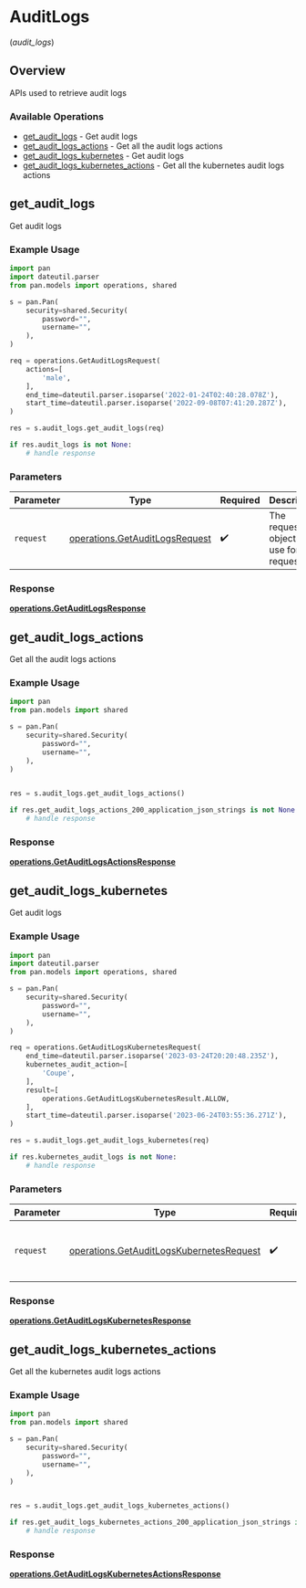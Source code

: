 # AuditLogs
(*audit_logs*)

## Overview

APIs used to retrieve  audit logs

### Available Operations

* [get_audit_logs](#get_audit_logs) - Get audit logs
* [get_audit_logs_actions](#get_audit_logs_actions) - Get all the audit logs actions
* [get_audit_logs_kubernetes](#get_audit_logs_kubernetes) - Get audit logs
* [get_audit_logs_kubernetes_actions](#get_audit_logs_kubernetes_actions) - Get all the kubernetes audit logs actions

## get_audit_logs

Get audit logs

### Example Usage

```python
import pan
import dateutil.parser
from pan.models import operations, shared

s = pan.Pan(
    security=shared.Security(
        password="",
        username="",
    ),
)

req = operations.GetAuditLogsRequest(
    actions=[
        'male',
    ],
    end_time=dateutil.parser.isoparse('2022-01-24T02:40:28.078Z'),
    start_time=dateutil.parser.isoparse('2022-09-08T07:41:20.287Z'),
)

res = s.audit_logs.get_audit_logs(req)

if res.audit_logs is not None:
    # handle response
```

### Parameters

| Parameter                                                                        | Type                                                                             | Required                                                                         | Description                                                                      |
| -------------------------------------------------------------------------------- | -------------------------------------------------------------------------------- | -------------------------------------------------------------------------------- | -------------------------------------------------------------------------------- |
| `request`                                                                        | [operations.GetAuditLogsRequest](../../models/operations/getauditlogsrequest.md) | :heavy_check_mark:                                                               | The request object to use for the request.                                       |


### Response

**[operations.GetAuditLogsResponse](../../models/operations/getauditlogsresponse.md)**


## get_audit_logs_actions

Get all the audit logs actions

### Example Usage

```python
import pan
from pan.models import shared

s = pan.Pan(
    security=shared.Security(
        password="",
        username="",
    ),
)


res = s.audit_logs.get_audit_logs_actions()

if res.get_audit_logs_actions_200_application_json_strings is not None:
    # handle response
```


### Response

**[operations.GetAuditLogsActionsResponse](../../models/operations/getauditlogsactionsresponse.md)**


## get_audit_logs_kubernetes

Get audit logs

### Example Usage

```python
import pan
import dateutil.parser
from pan.models import operations, shared

s = pan.Pan(
    security=shared.Security(
        password="",
        username="",
    ),
)

req = operations.GetAuditLogsKubernetesRequest(
    end_time=dateutil.parser.isoparse('2023-03-24T20:20:48.235Z'),
    kubernetes_audit_action=[
        'Coupe',
    ],
    result=[
        operations.GetAuditLogsKubernetesResult.ALLOW,
    ],
    start_time=dateutil.parser.isoparse('2023-06-24T03:55:36.271Z'),
)

res = s.audit_logs.get_audit_logs_kubernetes(req)

if res.kubernetes_audit_logs is not None:
    # handle response
```

### Parameters

| Parameter                                                                                            | Type                                                                                                 | Required                                                                                             | Description                                                                                          |
| ---------------------------------------------------------------------------------------------------- | ---------------------------------------------------------------------------------------------------- | ---------------------------------------------------------------------------------------------------- | ---------------------------------------------------------------------------------------------------- |
| `request`                                                                                            | [operations.GetAuditLogsKubernetesRequest](../../models/operations/getauditlogskubernetesrequest.md) | :heavy_check_mark:                                                                                   | The request object to use for the request.                                                           |


### Response

**[operations.GetAuditLogsKubernetesResponse](../../models/operations/getauditlogskubernetesresponse.md)**


## get_audit_logs_kubernetes_actions

Get all the kubernetes audit logs actions

### Example Usage

```python
import pan
from pan.models import shared

s = pan.Pan(
    security=shared.Security(
        password="",
        username="",
    ),
)


res = s.audit_logs.get_audit_logs_kubernetes_actions()

if res.get_audit_logs_kubernetes_actions_200_application_json_strings is not None:
    # handle response
```


### Response

**[operations.GetAuditLogsKubernetesActionsResponse](../../models/operations/getauditlogskubernetesactionsresponse.md)**

